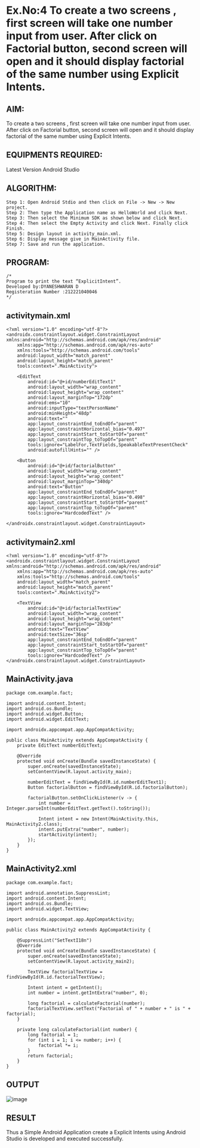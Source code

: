 # Ex.No:4 To create a two screens , first screen will take one number input from user. After click on Factorial button, second screen will open and it should display factorial of the same number using Explicit Intents.


## AIM:

To create a two screens , first screen will take one number input from user. After click on Factorial button, second screen will open and it should display factorial of the same number using Explicit Intents.


## EQUIPMENTS REQUIRED:

Latest Version Android Studio

## ALGORITHM:
```
Step 1: Open Android Stdio and then click on File -> New -> New project.
Step 2: Then type the Application name as HelloWorld and click Next.
Step 3: Then select the Minimum SDK as shown below and click Next.
Step 4: Then select the Empty Activity and click Next. Finally click Finish.
Step 5: Design layout in activity_main.xml.
Step 6: Display message give in MainActivity file.
Step 7: Save and run the application.
```
## PROGRAM:
```
/*
Program to print the text “ExplicitIntent”.
Developed by:DYANESHWARAN D
Registeration Number :212221040046
*/
```
## activitymain.xml
```
<?xml version="1.0" encoding="utf-8"?>
<androidx.constraintlayout.widget.ConstraintLayout    xmlns:android="http://schemas.android.com/apk/res/android"
    xmlns:app="http://schemas.android.com/apk/res-auto"
    xmlns:tools="http://schemas.android.com/tools"
    android:layout_width="match_parent"
    android:layout_height="match_parent"
    tools:context=".MainActivity">

    <EditText
        android:id="@+id/numberEditText1"
        android:layout_width="wrap_content"
        android:layout_height="wrap_content"
        android:layout_marginTop="172dp"
        android:ems="10"
        android:inputType="textPersonName"
        android:minHeight="48dp"
        android:text=""
        app:layout_constraintEnd_toEndOf="parent"
        app:layout_constraintHorizontal_bias="0.497"
        app:layout_constraintStart_toStartOf="parent"
        app:layout_constraintTop_toTopOf="parent"
        tools:ignore="LabelFor,TextFields,SpeakableTextPresentCheck"
        android:autofillHints="" />

    <Button
        android:id="@+id/factorialButton"
        android:layout_width="wrap_content"
        android:layout_height="wrap_content"
        android:layout_marginTop="340dp"
        android:text="Button"
        app:layout_constraintEnd_toEndOf="parent"
        app:layout_constraintHorizontal_bias="0.498"
        app:layout_constraintStart_toStartOf="parent"
        app:layout_constraintTop_toTopOf="parent"
        tools:ignore="HardcodedText" />

</androidx.constraintlayout.widget.ConstraintLayout>
```
## activitymain2.xml
```
<?xml version="1.0" encoding="utf-8"?>
<androidx.constraintlayout.widget.ConstraintLayout        xmlns:android="http://schemas.android.com/apk/res/android"
    xmlns:app="http://schemas.android.com/apk/res-auto"
    xmlns:tools="http://schemas.android.com/tools"
    android:layout_width="match_parent"
    android:layout_height="match_parent"
    tools:context=".MainActivity2">

    <TextView
        android:id="@+id/factorialTextView"
        android:layout_width="wrap_content"
        android:layout_height="wrap_content"
        android:layout_marginTop="283dp"
        android:text="TextView"
        android:textSize="36sp"
        app:layout_constraintEnd_toEndOf="parent"
        app:layout_constraintStart_toStartOf="parent"
        app:layout_constraintTop_toTopOf="parent"
        tools:ignore="HardcodedText" />
</androidx.constraintlayout.widget.ConstraintLayout>
```
## MainActivity.java
```
package com.example.fact;

import android.content.Intent;
import android.os.Bundle;
import android.widget.Button;
import android.widget.EditText;

import androidx.appcompat.app.AppCompatActivity;

public class MainActivity extends AppCompatActivity {
    private EditText numberEditText;

    @Override
    protected void onCreate(Bundle savedInstanceState) {
        super.onCreate(savedInstanceState);
        setContentView(R.layout.activity_main);

        numberEditText = findViewById(R.id.numberEditText1);
        Button factorialButton = findViewById(R.id.factorialButton);

        factorialButton.setOnClickListener(v -> {
            int number = Integer.parseInt(numberEditText.getText().toString());

            Intent intent = new Intent(MainActivity.this, MainActivity2.class);
            intent.putExtra("number", number);
            startActivity(intent);
        });
    }
}
```
## MainActivity2.xml
```
package com.example.fact;

import android.annotation.SuppressLint;
import android.content.Intent;
import android.os.Bundle;
import android.widget.TextView;

import androidx.appcompat.app.AppCompatActivity;

public class MainActivity2 extends AppCompatActivity {

    @SuppressLint("SetTextI18n")
    @Override
    protected void onCreate(Bundle savedInstanceState) {
        super.onCreate(savedInstanceState);
        setContentView(R.layout.activity_main2);

        TextView factorialTextView = findViewById(R.id.factorialTextView);

        Intent intent = getIntent();
        int number = intent.getIntExtra("number", 0);

        long factorial = calculateFactorial(number);
        factorialTextView.setText("Factorial of " + number + " is " + factorial);
    }

    private long calculateFactorial(int number) {
        long factorial = 1;
        for (int i = 1; i <= number; i++) {
            factorial *= i;
        }
        return factorial;
    }
}
```

## OUTPUT

![image](https://github.com/Naveen-154/Mobile-Application-Development/assets/114643271/8c614f8c-9ea6-4902-b4d9-0336bbd845dc)


## RESULT
Thus a Simple Android Application create a Explicit Intents using Android Studio is developed and executed successfully.


